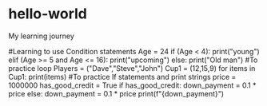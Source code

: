 # hello-world
My learning journey

#Learning to use Condition statements
Age = 24
if (Age < 4):
    print("young")
elif (Age >= 5 and Age <= 16):
    print("upcoming")
else:
    print("Old man")
#To practice loop
Players = ("Dave","Steve","John")
Cup1 = (12,15,9)
for items in Cup1:
    print(items)
#To practice If statements and print strings
price = 1000000
has_good_credit = True
if has_good_credit:
    down_payment = 0.1 * price
else:
    down_payment = 0.1 * price
print(f"{down_payment}")
